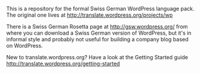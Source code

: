 This is a repository for the formal Swiss German WordPress language pack. The original one lives at http://translate.wordpress.org/projects/wp

There is a Swiss German Rosetta page at http://gsw.wordpress.org/ from where you can download a Swiss German version of WordPress, but it's in informal style and probably not useful for building a company blog based on WordPress.

New to translate.wordpress.org? Have a look at the Getting Started guide http://translate.wordpress.org/getting-started

